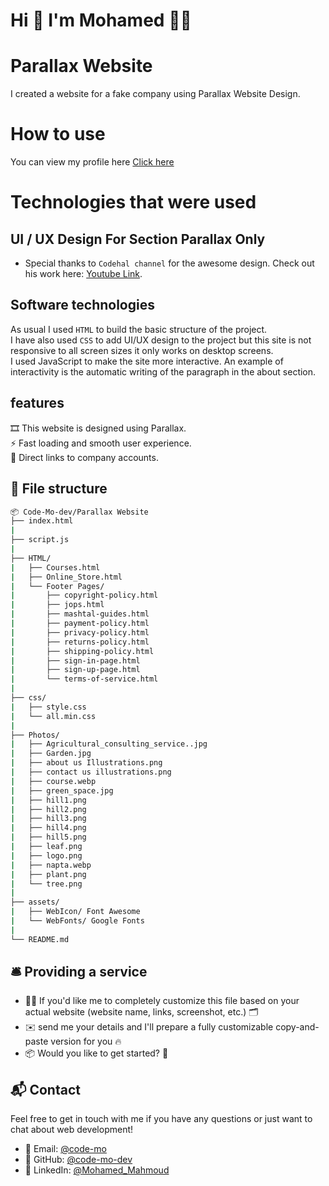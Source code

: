 # Hi 👋 I'm Mohamed 👨‍💻 <br>
# Parallax Website
I created a website for a fake company using Parallax Website Design.

# How to use
You can view my profile here <a href="https://code-mo-dev.github.io/Parallax-Website/"> Click here </a>

# Technologies that were used

## UI / UX Design For Section Parallax Only
- Special thanks to `Codehal channel` for the awesome design. Check out his work here: [Youtube Link](https://youtu.be/kmM6mqvnxcs?si=h15_mXC5ON_6CZA_).

## Software technologies 

As usual I used `HTML` to build the basic structure of the project. <br>
I have also used `CSS` to add UI/UX design to the project but this site is not responsive to all screen sizes it only works on desktop screens.<br>
I used JavaScript to make the site more interactive. An example of interactivity is the automatic writing of the paragraph in the about section. <br>

## features 

🎞️ This website is designed using Parallax. <br>
⚡ Fast loading and smooth user experience. <br>
🔗 Direct links to company accounts. <br>

## 📁 File structure

```bash
📦 Code-Mo-dev/Parallax Website
├── index.html
|
├── script.js
|
├── HTML/
|   ├── Courses.html
|   ├── Online_Store.html
|   └── Footer Pages/
|       ├── copyright-policy.html
|       ├── jops.html
|       ├── mashtal-guides.html
|       ├── payment-policy.html
|       ├── privacy-policy.html
|       ├── returns-policy.html
|       ├── shipping-policy.html
|       ├── sign-in-page.html
|       ├── sign-up-page.html
|       └── terms-of-service.html
|
├── css/
|   ├── style.css
|   └── all.min.css
|
├── Photos/
|   ├── Agricultural_consulting_service..jpg
|   ├── Garden.jpg
|   ├── about us Illustrations.png
|   ├── contact us illustrations.png
|   ├── course.webp
|   ├── green_space.jpg
|   ├── hill1.png
|   ├── hill2.png
|   ├── hill3.png
|   ├── hill4.png
|   ├── hill5.png
|   ├── leaf.png
|   ├── logo.png
|   ├── napta.webp
|   ├── plant.png
|   └── tree.png
|
├── assets/
|   ├── WebIcon/ Font Awesome
|   └── WebFonts/ Google Fonts
|
└── README.md
```


## 🛎️ Providing a service

- 🧑‍💼 If you'd like me to completely customize this file based on your actual website (website name, links, screenshot, etc.) 🗂️ <br>
- ✉️ send me your details and I'll prepare a fully customizable copy-and-paste version for you 🔥
- 📦 Would you like to get started? 🤝

## 📬 Contact

Feel free to get in touch with me if you have any questions or just want to chat about web development!

- 📧 Email: [@code-mo](mailto:codemo2004@gmail.com)
- 🐙 GitHub: [@code-mo-dev](https://github.com/code-mo-dev)
- 💼 LinkedIn: [@‏Mohamed_Mahmoud‏](https://www.linkedin.com/in/mohamed-mahmoud-024714335/)


